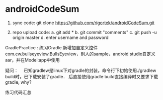 # androidCodeSum

1. sync code:
  git clone https://github.com/rigortek/androidCodeSum.git
  
2. repo upload code:
  a. git add *
  b. git commit "comments"
  c. git push -u origin master
  d. enter username and password
  
GradlePractice : 练习Gradle
新增加自定义控件com.cw.bullseyeview.BullsEyeview，别人的sample，android studio自定义aar，并在Model:app中使用

疑问：
　已知gradlew是linux下对gradle的封装，命令行下初始使用./gradlew build时，已下载安装了gradle．
 后直接使用gradle build直接编译时又要求下载gradle, why?

练习代码汇总
